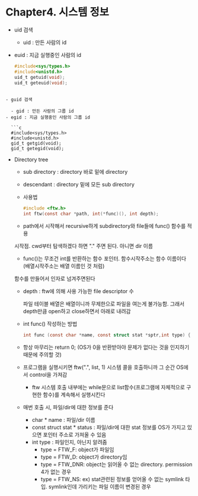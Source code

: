 # Chapter4. 시스템 정보

- uid 검색
  
  - uid : 만든 사람의 id
- euid : 지금 실행중인 사람의 id
  
  ```c
  #include<sys/types.h>
  #include<unistd.h>
  uid_t getuid(void);
  uid_t geteuid(void);
```
  
- guid 검색
  
  - gid : 만든 사람의 그룹 id
- egid : 지금 실행중인 사람의 그룹 id
  
  ```c
  #include<sys/types.h>
  #include<unistd.h>
  gid_t getgid(void);
  gid_t getegid(void);
```
  
- Directory tree

  - sub directory : directory 바로 밑에 directory

  - descendant : directory 밑에 모든 sub directory

  - 사용법

    ```c
    #include <ftw.h>
    int ftw(const char *path, int(*func)(), int depth);
    ```

  - path에서 시작해서 recursive하게 subdirectory와 file들에 func() 함수를 적용
    
  시작점. cwd부터 탐색하겠다 하면 "." 주면 된다. 아니면 dir 이름
    
  - func()는 무조건 int를 반환하는 함수 포인터. 함수시작주소는 함수 이름이다(배열시작주소는 배열 이름인 것 처럼)
    
  함수를 만들어서 인자로 넘겨주면된다
    
  - depth : ftw에 의해 사용 가능한 file descriptor 수
    
    파일 테이블 배열은 배열이니까 무제한으로 파일을 여는게 불가능함. 그래서 depth만큼 open하고 close하면서 아래로 내려감

  - int func() 작성하는 방법

    ```c
    int func (const char *name, const struct stat *sptr,int type) { }
    ```
    
  - 항상 마무리는 return 0; (OS가 0을 반환받아야 문제가 없다는 것을 인지하기 때문에 주의할 것)
    
  - 프로그램을 실행시키면 ftw(".", list, 1) 시스템 콜을 호출하니까 그 순간 OS에서 control을 가져감
    - ftw 시스템 호출 내부에는 while문으로 list함수(프로그램에 자체적으로 구현한 함수)를 계속해서 실행시킨다
  - 매번 호출 시, 파일/dir에 대한 정보를 준다
      - char * name : 파일/dir 이름
      - const struct stat * status : 파일/dir에 대한 stat 정보를 OS가 가지고 있으면 포인터 주소로 가져올 수 있음
      - int type : 파일인지, 아닌지 알려줌
        - type = FTW_F: object가 파일임
        - type = FTW_D: object가 directory임
        - type = FTW_DNR: object는 읽어올 수 없는 directory. permission 4가 없는 경우
        - type = FTW_NS: ex) stat관련된 정보를 얻어올 수 없는 symlink 타입. symlink인데 가리키는 파일 이름이 변경된 경우


